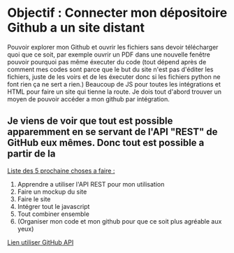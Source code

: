 # Objectif : Connecter mon dépositoire Github a un site distant	

Pouvoir explorer mon Github et ouvrir les fichiers sans devoir télécharger quoi que ce soit, par exemple ouvrir un PDF dans une nouvelle fenêtre pouvoir pourquoi pas même éxecuter du code (tout dépend après de comment mes codes sont parce que le but du site n'est pas d'éditer les fichiers, juste de les voirs et de les éxecuter donc si les fichiers python ne font rien ça ne sert a rien.) Beaucoup de JS pour toutes les intégrations et HTML pour faire un site qui tienne la route.
Je dois tout d'abord trouver un moyen de pouvoir accéder a mon github par intégration. 

## Je viens de voir que tout est possible apparemment en se servant de l'API "REST" de GitHub eux mêmes. Donc tout est possible a partir de la

<u>Liste des 5 prochaine choses a faire :</u> 
1. Apprendre a utiliser l'API REST pour mon utilisation
2. Faire un mockup du site
3. Faire le site
4. Intégrer tout le javascript
5. Tout combiner ensemble
6. (Organiser mon code et mon github pour que ce soit plus agréable aux yeux)

[Lien utiliser GitHub API](https://codesnippet.io/github-api-tutorial/)